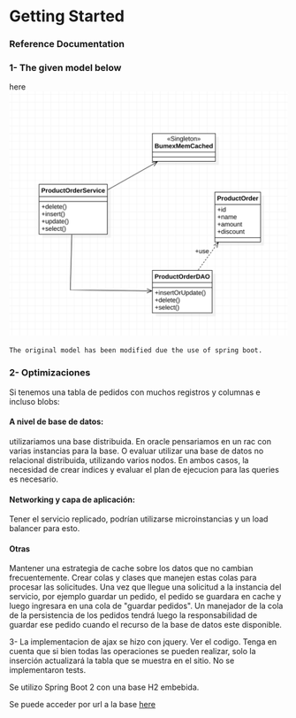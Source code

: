 # Getting Started

### Reference Documentation


<h3>1- The given model below </h3>

here ![here](capture.png)

`The original model has been modified due the use of spring boot. `

<h3>2- Optimizaciones</h3>

   Si tenemos una tabla de pedidos con muchos registros y columnas e incluso blobs:
    <br>
    <h4>A nivel de base de datos: </h4>utilizariamos una base distribuida. 
    En oracle pensariamos en un rac con varias instancias para la base.
    O evaluar utilizar una base de datos no relacional distribuida, utilizando varios nodos.
    En ambos casos, la necesidad de crear indices y evaluar el plan de ejecucion para 
    las queries es necesario.
    <h4>Networking y capa de aplicación:</h4>
    Tener el servicio replicado, podrían utilizarse microinstancias y un load balancer para esto.
    <h4>Otras</h4>
    Mantener una estrategia de cache sobre los datos que no cambian frecuentemente.
    Crear colas y clases que manejen estas colas para procesar las solicitudes. 
    Una vez que llegue una solicitud a la instancia del servicio, 
    por ejemplo guardar un pedido, el pedido se guardara en cache y luego
    ingresara en una cola de "guardar pedidos".
    Un manejador de la cola de la persistencia de los pedidos tendrá luego la responsabilidad de 
    guardar ese pedido cuando el recurso de la base de datos este disponible. 
   

3- La implementacion de ajax se hizo con jquery. Ver el codigo. Tenga en cuenta que si bien 
todas las operaciones se pueden realizar, solo la inserción actualizará la tabla que se muestra en el sitio.
No se implementaron tests.

Se utilizo Spring Boot 2 con una base H2 embebida.

Se puede acceder por url a la base [here](http://localhost:8080/h2-console/login.do?jsessionid=647b98513ae89b08f34086845a5e3784)

    
   
   